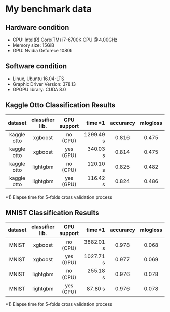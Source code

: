 # My benchmark data

## Hardware condition

- CPU: Intel(R) Core(TM) i7-6700K CPU @ 4.00GHz
- Memory size: 15GiB
- GPU: Nvidia Geforece 1080ti


## Software condition

- Linux, Ubuntu 16.04-LTS
- Graphic Driver Version: 378.13 
- GPGPU library: CUDA 8.0

## Kaggle Otto Classification Results

| dataset  |  classifier lib. |  GPU support  | time *1  | accurarcy  | mlogloss  |
|:--------:|:----------------:|:-----------:|------:|:----------:|:---------:|
| kaggle otto | xgboost       |  no (CPU)   | 1299.49 s | 0.816   | 0.475     |
| kaggle otto | xgboost       |  yes (GPU)  | 340.03 s | 0.814   | 0.475    |
| kaggle otto | lightgbm      | no (CPU)    | 120.10 s | 0.825   | 0.482    |
| kaggle otto | lightgbm      | yes (GPU)   | 116.42 s | 0.824   | 0.486   |

*1) Elapse time for 5-folds cross validation process


## MNIST Classification Results

| dataset  |  classifier lib. |  GPU support  | time *1 | accurarcy  | mlogloss  |
|:--------:|:----------------:|:-----------:|------:|:----------:|:---------:|
| MNIST | xgboost       |  no (CPU)   | 3882.01 s | 0.978  | 0.068 |
| MNIST | xgboost       |  yes (GPU)  | 1027.71 s | 0.977   | 0.069   |
| MNIST | lightgbm      | no (CPU)    | 255.18 s | 0.976  | 0.078   |
| MNIST | lightgbm      | yes (GPU)   |  87.80 s | 0.976  | 0.078  |

*1) Elapse time for 5-folds cross validation process



